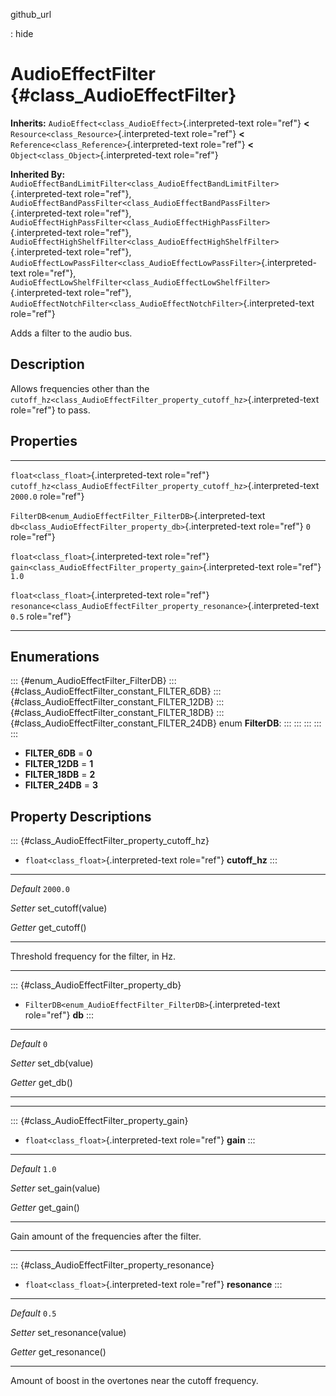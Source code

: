 github\_url

:   hide

AudioEffectFilter {#class_AudioEffectFilter}
=================

**Inherits:** `AudioEffect<class_AudioEffect>`{.interpreted-text
role="ref"} **\<** `Resource<class_Resource>`{.interpreted-text
role="ref"} **\<** `Reference<class_Reference>`{.interpreted-text
role="ref"} **\<** `Object<class_Object>`{.interpreted-text role="ref"}

**Inherited By:**
`AudioEffectBandLimitFilter<class_AudioEffectBandLimitFilter>`{.interpreted-text
role="ref"},
`AudioEffectBandPassFilter<class_AudioEffectBandPassFilter>`{.interpreted-text
role="ref"},
`AudioEffectHighPassFilter<class_AudioEffectHighPassFilter>`{.interpreted-text
role="ref"},
`AudioEffectHighShelfFilter<class_AudioEffectHighShelfFilter>`{.interpreted-text
role="ref"},
`AudioEffectLowPassFilter<class_AudioEffectLowPassFilter>`{.interpreted-text
role="ref"},
`AudioEffectLowShelfFilter<class_AudioEffectLowShelfFilter>`{.interpreted-text
role="ref"},
`AudioEffectNotchFilter<class_AudioEffectNotchFilter>`{.interpreted-text
role="ref"}

Adds a filter to the audio bus.

Description
-----------

Allows frequencies other than the
`cutoff_hz<class_AudioEffectFilter_property_cutoff_hz>`{.interpreted-text
role="ref"} to pass.

Properties
----------

  --------------------------------------------------------------- --------------------------------------------------------------------------- ----------
  `float<class_float>`{.interpreted-text role="ref"}              `cutoff_hz<class_AudioEffectFilter_property_cutoff_hz>`{.interpreted-text   `2000.0`
                                                                  role="ref"}                                                                 

  `FilterDB<enum_AudioEffectFilter_FilterDB>`{.interpreted-text   `db<class_AudioEffectFilter_property_db>`{.interpreted-text role="ref"}     `0`
  role="ref"}                                                                                                                                 

  `float<class_float>`{.interpreted-text role="ref"}              `gain<class_AudioEffectFilter_property_gain>`{.interpreted-text role="ref"} `1.0`

  `float<class_float>`{.interpreted-text role="ref"}              `resonance<class_AudioEffectFilter_property_resonance>`{.interpreted-text   `0.5`
                                                                  role="ref"}                                                                 
  --------------------------------------------------------------- --------------------------------------------------------------------------- ----------

Enumerations
------------

::: {#enum_AudioEffectFilter_FilterDB}
::: {#class_AudioEffectFilter_constant_FILTER_6DB}
::: {#class_AudioEffectFilter_constant_FILTER_12DB}
::: {#class_AudioEffectFilter_constant_FILTER_18DB}
::: {#class_AudioEffectFilter_constant_FILTER_24DB}
enum **FilterDB**:
:::
:::
:::
:::
:::

-   **FILTER\_6DB** = **0**
-   **FILTER\_12DB** = **1**
-   **FILTER\_18DB** = **2**
-   **FILTER\_24DB** = **3**

Property Descriptions
---------------------

::: {#class_AudioEffectFilter_property_cutoff_hz}
-   `float<class_float>`{.interpreted-text role="ref"} **cutoff\_hz**
:::

  ----------- --------------------
  *Default*   `2000.0`

  *Setter*    set\_cutoff(value)

  *Getter*    get\_cutoff()
  ----------- --------------------

Threshold frequency for the filter, in Hz.

------------------------------------------------------------------------

::: {#class_AudioEffectFilter_property_db}
-   `FilterDB<enum_AudioEffectFilter_FilterDB>`{.interpreted-text
    role="ref"} **db**
:::

  ----------- ----------------
  *Default*   `0`

  *Setter*    set\_db(value)

  *Getter*    get\_db()
  ----------- ----------------

------------------------------------------------------------------------

::: {#class_AudioEffectFilter_property_gain}
-   `float<class_float>`{.interpreted-text role="ref"} **gain**
:::

  ----------- ------------------
  *Default*   `1.0`

  *Setter*    set\_gain(value)

  *Getter*    get\_gain()
  ----------- ------------------

Gain amount of the frequencies after the filter.

------------------------------------------------------------------------

::: {#class_AudioEffectFilter_property_resonance}
-   `float<class_float>`{.interpreted-text role="ref"} **resonance**
:::

  ----------- -----------------------
  *Default*   `0.5`

  *Setter*    set\_resonance(value)

  *Getter*    get\_resonance()
  ----------- -----------------------

Amount of boost in the overtones near the cutoff frequency.
